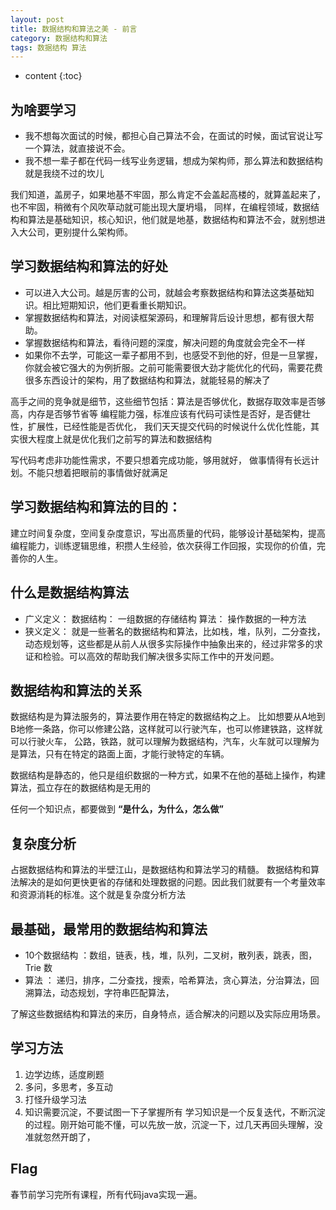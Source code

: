 ```yaml
---
layout: post
title: 数据结构和算法之美 - 前言
category: 数据结构和算法
tags: 数据结构 算法
---
```

* content
{:toc}
## 为啥要学习
* 我不想每次面试的时候，都担心自己算法不会，在面试的时候，面试官说让写一个算法，就直接说不会。
* 我不想一辈子都在代码一线写业务逻辑，想成为架构师，那么算法和数据结构就是我绕不过的坎儿

我们知道，盖房子，如果地基不牢固，那么肯定不会盖起高楼的，就算盖起来了，也不牢固，稍微有个风吹草动就可能出现大厦坍塌，
同样，在编程领域，数据结构和算法是基础知识，核心知识，他们就是地基，数据结构和算法不会，就别想进入大公司，更别提什么架构师。

## 学习数据结构和算法的好处
* 可以进入大公司。越是厉害的公司，就越会考察数据结构和算法这类基础知识。相比短期知识，他们更看重长期知识。
* 掌握数据结构和算法，对阅读框架源码，和理解背后设计思想，都有很大帮助。
* 掌握数据结构和算法，看待问题的深度，解决问题的角度就会完全不一样
* 如果你不去学，可能这一辈子都用不到，也感受不到他的好，但是一旦掌握，你就会被它强大的为例折服。之前可能需要很大劲才能优化的代码，需要花费很多东西设计的架构，用了数据结构和算法，就能轻易的解决了

高手之间的竞争就是细节，这些细节包括：算法是否够优化，数据存取效率是否够高，内存是否够节省等
编程能力强，标准应该有代码可读性是否好，是否健壮性，扩展性，已经性能是否优化，
我们天天提交代码的时候说什么优化性能，其实很大程度上就是优化我们之前写的算法和数据结构

写代码考虑非功能性需求，不要只想着完成功能，够用就好，
做事情得有长远计划。不能只想着把眼前的事情做好就满足

## 学习数据结构和算法的目的：
建立时间复杂度，空间复杂度意识，写出高质量的代码，能够设计基础架构，提高编程能力，训练逻辑思维，积攒人生经验，依次获得工作回报，实现你的价值，完善你的人生。

## 什么是数据结构算法
* 广义定义：
  数据结构： 一组数据的存储结构
  算法： 操作数据的一种方法
* 狭义定义：
  就是一些著名的数据结构和算法，比如栈，堆，队列，二分查找，动态规划等，这些都是从前人从很多实际操作中抽象出来的，经过非常多的求证和检验。可以高效的帮助我们解决很多实际工作中的开发问题。

## 数据结构和算法的关系
数据结构是为算法服务的，算法要作用在特定的数据结构之上。
比如想要从A地到B地修一条路，你可以修建公路，这样就可以行驶汽车，也可以修建铁路，这样就可以行驶火车，
公路，铁路，就可以理解为数据结构，汽车，火车就可以理解为是算法，只有在特定的路面上面，才能行驶特定的车辆。

数据结构是静态的，他只是组织数据的一种方式，如果不在他的基础上操作，构建算法，孤立存在的数据结构是无用的

任何一个知识点，都要做到 **“是什么，为什么，怎么做”**

## 复杂度分析
占据数据结构和算法的半壁江山，是数据结构和算法学习的精髓。
数据结构和算法解决的是如何更快更省的存储和处理数据的问题。因此我们就要有一个考量效率和资源消耗的标准。这个就是复杂度分析方法

## 最基础，最常用的数据结构和算法
* 10个数据结构  ：数组，链表，栈，堆，队列，二叉树，散列表，跳表，图，Trie 数
* 算法 ： 递归，排序，二分查找，搜索，哈希算法，贪心算法，分治算法，回溯算法，动态规划，字符串匹配算法，

了解这些数据结构和算法的来历，自身特点，适合解决的问题以及实际应用场景。

## 学习方法
1. 边学边练，适度刷题
2. 多问，多思考，多互动
3. 打怪升级学习法
4. 知识需要沉淀，不要试图一下子掌握所有
学习知识是一个反复迭代，不断沉淀的过程。刚开始可能不懂，可以先放一放，沉淀一下，过几天再回头理解，没准就忽然开朗了，


## Flag
春节前学习完所有课程，所有代码java实现一遍。
